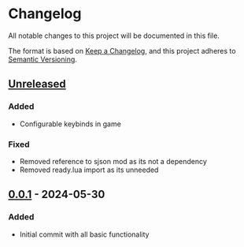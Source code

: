 # Changelog

All notable changes to this project will be documented in this file.

The format is based on [Keep a Changelog](https://keepachangelog.com/en/1.1.0/),
and this project adheres to [Semantic Versioning](https://semver.org/spec/v2.0.0.html).

## [Unreleased]

### Added

- Configurable keybinds in game

### Fixed

- Removed reference to sjson mod as its not a dependency
- Removed ready.lua import as its unneeded

## [0.0.1] - 2024-05-30

### Added

- Initial commit with all basic functionality

[unreleased]: https://github.com/ellomenop/Hades2-BigRedPauseButton/compare/0.0.1...HEAD
[0.0.1]: https://github.com/ellomenop/Hades2-BigRedPauseButton/compare/57f992a97dd912dbc8d36a8331852dbab8855420...0.0.1
